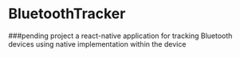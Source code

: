 # BluetoothTracker
###pending project
a react-native application for tracking Bluetooth devices using native implementation within the device

